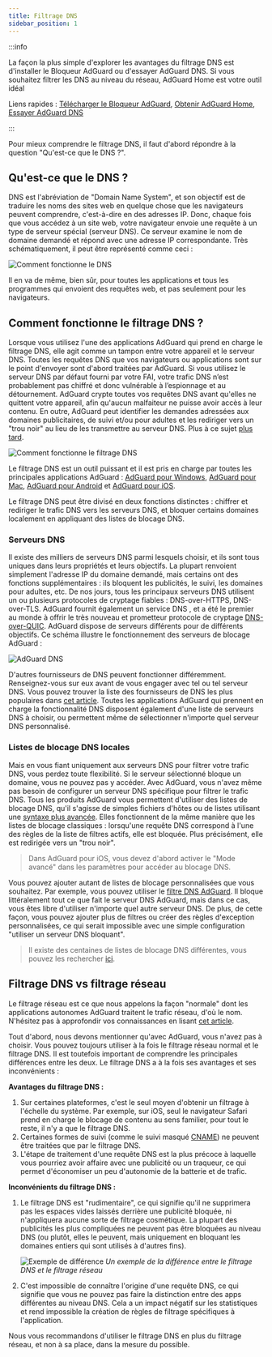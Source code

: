 ```yaml
---
title: Filtrage DNS
sidebar_position: 1
---
```


:::info

La façon la plus simple d'explorer les avantages du filtrage DNS est d'installer le Bloqueur AdGuard ou d'essayer AdGuard DNS. Si vous souhaitez filtrer les DNS au niveau du réseau, AdGuard Home est votre outil idéal

Liens rapides : [Télécharger le Bloqueur AdGuard](https://adguard.com/download.html?auto=true&utm_source=kb_dns), [Obtenir AdGuard Home](https://github.com/AdguardTeam/AdGuardHome#getting-started), [Essayer AdGuard DNS](https://adguard-dns.io/dashboard/)

:::

Pour mieux comprendre le filtrage DNS, il faut d'abord répondre à la question "Qu'est-ce que le DNS ?".

## Qu'est-ce que le DNS ?

DNS est l'abréviation de "Domain Name System", et son objectif est de traduire les noms des sites web en quelque chose que les navigateurs peuvent comprendre, c'est-à-dire en des adresses IP. Donc, chaque fois que vous accédez à un site web, votre navigateur envoie une requête à un type de serveur spécial (serveur DNS). Ce serveur examine le nom de domaine demandé et répond avec une adresse IP correspondante. Très schématiquement, il peut être représenté comme ceci :

![Comment fonctionne le DNS](https://cdn.adtidy.org/public/Adguard/kb/DNS_filtering/how_dns_works_en.png)

Il en va de même, bien sûr, pour toutes les applications et tous les programmes qui envoient des requêtes web, et pas seulement pour les navigateurs.

## Comment fonctionne le filtrage DNS ?

Lorsque vous utilisez l'une des applications AdGuard qui prend en charge le filtrage DNS, elle agit comme un tampon entre votre appareil et le serveur DNS. Toutes les requêtes DNS que vos navigateurs ou applications sont sur le point d'envoyer sont d'abord traitées par AdGuard. Si vous utilisez le serveur DNS par défaut fourni par votre FAI, votre trafic DNS n’est probablement pas chiffré et donc vulnérable à l’espionnage et au détournement. AdGuard crypte toutes vos requêtes DNS avant qu'elles ne quittent votre appareil, afin qu'aucun malfaiteur ne puisse avoir accès à leur contenu. En outre, AdGuard peut identifier les demandes adressées aux domaines publicitaires, de suivi et/ou pour adultes et les rediriger vers un "trou noir" au lieu de les transmettre au serveur DNS. Plus à ce sujet [plus tard](#local-dns-blocklists).

![Comment fonctionne le filtrage DNS](https://cdn.adtidy.org/public/Adguard/kb/DNS_filtering/how_dns_filtering_works_en.png)

Le filtrage DNS est un outil puissant et il est pris en charge par toutes les principales applications AdGuard : [AdGuard pour Windows](https://adguard.com/adguard-windows/overview.html), [AdGuard pour Mac](https://adguard.com/adguard-mac/overview.html), [AdGuard pour Android](https://adguard.com/adguard-android/overview.html) et [AdGuard pour iOS](https://adguard.com/adguard-ios/overview.html).

Le filtrage DNS peut être divisé en deux fonctions distinctes : chiffrer et rediriger le trafic DNS vers les serveurs DNS, et bloquer certains domaines localement en appliquant des listes de blocage DNS.

### Serveurs DNS

Il existe des milliers de serveurs DNS parmi lesquels choisir, et ils sont tous uniques dans leurs propriétés et leurs objectifs. La plupart renvoient simplement l'adresse IP du domaine demandé, mais certains ont des fonctions supplémentaires : ils bloquent les publicités, le suivi, les domaines pour adultes, etc. De nos jours, tous les principaux serveurs DNS utilisent un ou plusieurs protocoles de cryptage fiables : DNS-over-HTTPS, DNS-over-TLS. AdGuard fournit également un service DNS [](https://adguard-dns.io/), et a été le premier au monde à offrir le très nouveau et prometteur protocole de cryptage [DNS-over-QUIC](https://adguard.com/blog/dns-over-quic.html). AdGuard dispose de serveurs différents pour de différents objectifs. Ce schéma illustre le fonctionnement des serveurs de blocage AdGuard :

![AdGuard DNS](https://cdn.adtidy.org/public/Adguard/kb/DNS_filtering/adguard_dns_en.jpg)

D'autres fournisseurs de DNS peuvent fonctionner différemment. Renseignez-vous sur eux avant de vous engager avec tel ou tel serveur DNS. Vous pouvez trouver la liste des fournisseurs de DNS les plus populaires dans [cet article](dns-providers.md). Toutes les applications AdGuard qui prennent en charge la fonctionnalité DNS disposent également d'une liste de serveurs DNS à choisir, ou permettent même de sélectionner n'importe quel serveur DNS personnalisé.

### Listes de blocage DNS locales

Mais en vous fiant uniquement aux serveurs DNS pour filtrer votre trafic DNS, vous perdez toute flexibilité. Si le serveur sélectionné bloque un domaine, vous ne pouvez pas y accéder. Avec AdGuard, vous n'avez même pas besoin de configurer un serveur DNS spécifique pour filtrer le trafic DNS. Tous les produits AdGuard vous permettent d'utiliser des listes de blocage DNS, qu'il s'agisse de simples fichiers d'hôtes ou de listes utilisant une [syntaxe plus avancée](dns-filtering-syntax.md). Elles fonctionnent de la même manière que les listes de blocage classiques : lorsqu'une requête DNS correspond à l'une des règles de la liste de filtres actifs, elle est bloquée. Plus précisément, elle est redirigée vers un "trou noir".

> Dans AdGuard pour iOS, vous devez d'abord activer le "Mode avancé" dans les paramètres pour accéder au blocage DNS.

Vous pouvez ajouter autant de listes de blocage personnalisées que vous souhaitez. Par exemple, vous pouvez utiliser le [filtre DNS AdGuard](https://github.com/AdguardTeam/AdGuardSDNSFilter). Il bloque littéralement tout ce que fait le serveur DNS AdGuard, mais dans ce cas, vous êtes libre d'utiliser n'importe quel autre serveur DNS. De plus, de cette façon, vous pouvez ajouter plus de filtres ou créer des règles d'exception personnalisées, ce qui serait impossible avec une simple configuration "utiliser un serveur DNS bloquant".
> Il existe des centaines de listes de blocage DNS différentes, vous pouvez les rechercher [ici](https://filterlists.com/).

## Filtrage DNS vs filtrage réseau

Le filtrage réseau est ce que nous appelons la façon "normale" dont les applications autonomes AdGuard traitent le trafic réseau, d'où le nom. N'hésitez pas à approfondir vos connaissances en lisant [cet article](https://adguard.com/kb/general/ad-filtering/how-ad-blocking-works/).

Tout d'abord, nous devons mentionner qu'avec AdGuard, vous n'avez pas à choisir. Vous pouvez toujours utiliser à la fois le filtrage réseau normal et le filtrage DNS. Il est toutefois important de comprendre les principales différences entre les deux. Le filtrage DNS a à la fois ses avantages et ses inconvénients :

**Avantages du filtrage DNS :**

1. Sur certaines plateformes, c'est le seul moyen d'obtenir un filtrage à l'échelle du système. Par exemple, sur iOS, seul le navigateur Safari prend en charge le blocage de contenu au sens familier, pour tout le reste, il n'y a que le filtrage DNS.
1. Certaines formes de suivi (comme le suivi masqué [CNAME](https://adguard.com/blog/cname-tracking.html)) ne peuvent être traitées que par le filtrage DNS.
1. L'étape de traitement d'une requête DNS est la plus précoce à laquelle vous pourriez avoir affaire avec une publicité ou un traqueur, ce qui permet d'économiser un peu d'autonomie de la batterie et de trafic.

**Inconvénients du filtrage DNS :**

1. Le filtrage DNS est "rudimentaire", ce qui signifie qu'il ne supprimera pas les espaces vides laissés derrière une publicité bloquée, ni n'appliquera aucune sorte de filtrage cosmétique. La plupart des publicités les plus compliquées ne peuvent pas être bloquées au niveau DNS (ou plutôt, elles le peuvent, mais uniquement en bloquant les domaines entiers qui sont utilisés à d'autres fins).

    ![Exemple de différence](https://cdn.adtidy.org/public/Adguard/kb/DNS_filtering/dns_diff.jpg) *Un exemple de la différence entre le filtrage DNS et le filtrage réseau*

1. C'est impossible de connaître l'origine d'une requête DNS, ce qui signifie que vous ne pouvez pas faire la distinction entre des apps différentes au niveau DNS. Cela a un impact négatif sur les statistiques et rend impossible la création de règles de filtrage spécifiques à l'application.

Nous vous recommandons d'utiliser le filtrage DNS en plus du filtrage réseau, et non à sa place, dans la mesure du possible.
